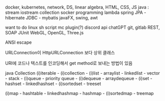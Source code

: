 docker, kubernetes, network, DS, linear algebra, HTML, CSS, JS
java :
    stream
    iostream
    collection
    socker programming
    lambda
    spring
    JPA - hibernate
    JDBC - mybatis
    javaFX, swing, awt


want to do
    linux
    sh script
    mc plugin(?)
    discord api
    chatGPT
    git, gitlab
    REST, SOAP
    JUnit
    WebGL, OpenGL, Three.js

ANSI escape

URLConnection이 HttpURLConnection 보다 상위 클래스

URI에 코드나 텍스트를 인코딩해서 get method로 보내는 방법이 있음

java Collection
(i)iterable - (i)collection - (i)list - arraylist
                                      - linkedlist
                                      - vector - stack
                            - (i)queue - priority queue
                                       - (i)dequeue - arraydequeue
                            - (i)set - hashset
                                     - linkedhashset
                                     - (i)sortedset - treeset

(i)map - hashtable
       - linkedhashmap
       - hashmap
       - (i)sortedmap - treemap
